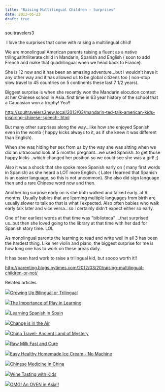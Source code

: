 ```yaml
---
title: "Raising Multilingual Children - Surprises"
date: 2013-05-23
draft: true
---
```


  
  
  
  
  

<!--more--> soultravelers3  
  
 I love the surprises that come with raising a multilingual child!  
  
We are monolingual American parents raising a fluent as a native trilingual/triliterate child in Mandarin, Spanish and English ( soon to add French and make that quadrilingual when we head back to France).  
  
She is 12 now and it has been an amazing adventure...but I wouldn't have it any other way and it has allowed us to be global citizens too ( non-stop slow travel to 45 countries on 5 continents these last 7 1/2 years).  
  
Biggest surprise is when she recently won the Mandarin elocution contest at her Chinese school in Asia..first time in 63 year history of the school that a Caucasian won a trophy! Yea!!  
  
http://soultravelers3new.local/2013/03/mandarin-ted-talk-american-kids-inspiring-chinese-speech-.html  
  
But many other surprises along the way...like how she enjoyed Spanish even in the womb ( happy kicks always to it, as if she knew it was different than English).  
  
When she was hiding her sex from us by the way she was sitting when we did an ultrasound look at 5 months pregnant...we used Spanish..to get those happy kicks ..which changed her position so we could see she was a girl! ;)  
  
Also it was a shock that she spoke more Spanish early on ( many first words in Spanish) as she heard a LOT more English. ( Later I learned that Spanish is an easier language, so this is not uncommon). She also did sign language then and a rare Chinese word now and then.  
  
Another big surprise early on is she both walked and talked early..at 6 months. Usually babies that are learning multiple languages from birth are usually slower to talk so that is what I expected. Also often babies who walk early talk later and vice versa...so I certainly didn't expect either so early.  
  
One of her earliest words at that time was "biblioteca" ...that surprised us..but then she loved going to the library at that time with her dad for Spanish story time. LOL  
  
As monolingual parents the learning to read and write well in all 3 has been the hardest thing. Like her violin and piano, the biggest surprise for me is how long one has to work on these areas daily.  
  
It has been hard work to raise a trilingual kid, but soooo worth it!!  
  
  
http://parenting.blogs.nytimes.com/2012/03/20/raising-multilingual-children-or-not/

Related articles

[![](http://i.zemanta.com/158297724_80_80.jpg)](http://soultravelers3new.local/2013/04/growing-up-bilingual-or-trilingual.html)[Growing Up Bilingual or Trilingual](http://soultravelers3new.local/2013/04/growing-up-bilingual-or-trilingual.html)

[![](http://i.zemanta.com/167436186_80_80.jpg)](http://soultravelers3new.local/2013/05/the-importance-of-play-in-learning.html)[The Importance of Play in Learning](http://soultravelers3new.local/2013/05/the-importance-of-play-in-learning.html)

[![](http://i.zemanta.com/168450990_80_80.jpg)](http://soultravelers3new.local/2013/05/learning-spanish-in-spain.html)[Learning Spanish in Spain](http://soultravelers3new.local/2013/05/learning-spanish-in-spain.html)

[![](http://i.zemanta.com/163222515_80_80.jpg)](http://soultravelers3new.local/2013/04/change-is-in-the-air.html)[Change is in the Air](http://soultravelers3new.local/2013/04/change-is-in-the-air.html)

[![](http://i.zemanta.com/159534827_80_80.jpg)](http://soultravelers3new.local/2013/04/china-travel-ancient-land-of-mystery.html)[China Travel- Ancient Land of Mystery](http://soultravelers3new.local/2013/04/china-travel-ancient-land-of-mystery.html)

[![](http://i.zemanta.com/159260770_80_80.jpg)](http://soultravelers3new.local/2013/04/raw-milk-fast-and-cure.html)[Raw Milk Fast and Cure](http://soultravelers3new.local/2013/04/raw-milk-fast-and-cure.html)

[![](http://i.zemanta.com/165167156_80_80.jpg)](http://soultravelers3new.local/2013/05/easy-healthy-homemade-ice-cream-no-machine-.html)[Easy Healthy Homemade Ice Cream - No Machine](http://soultravelers3new.local/2013/05/easy-healthy-homemade-ice-cream-no-machine-.html)

[![](http://i.zemanta.com/170638577_80_80.jpg)](http://soultravelers3new.local/2013/05/chinese-medicine-in-china.html)[Chinese Medicine in China](http://soultravelers3new.local/2013/05/chinese-medicine-in-china.html)

[![](http://i.zemanta.com/158870756_80_80.jpg)](http://soultravelers3new.local/2013/04/wine-tasting-with-kids.html)[Wine Tasting with Kids](http://soultravelers3new.local/2013/04/wine-tasting-with-kids.html)

[![](http://i.zemanta.com/169525402_80_80.jpg)](http://soultravelers3new.local/2013/05/omg-an-oven-in-asia.html)[OMG! An OVEN in Asia!!](http://soultravelers3new.local/2013/05/omg-an-oven-in-asia.html)

